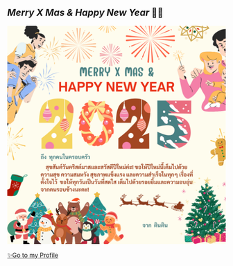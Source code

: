## *Merry X Mas & Happy New Year* 🎄🎁 

![E-card](Img/christmas&NewYear.png)

[✨Go to my Profile](README.md)
